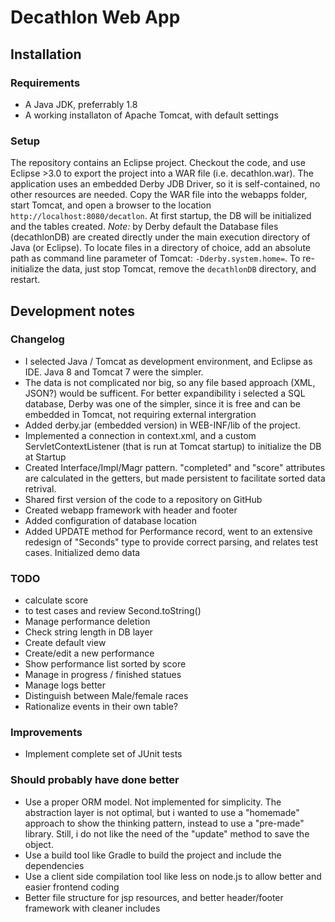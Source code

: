 # Decathlon Web App

## Installation
### Requirements
- A Java JDK, preferrably 1.8
- A working installaton of Apache Tomcat, with default settings

### Setup
The repository contains an Eclipse project. Checkout the code, and use Eclipse >3.0 to export the project into a WAR file (i.e. decathlon.war).
The application uses an embedded Derby JDB Driver, so it is self-contained, no other resources are needed.
Copy the WAR file into the webapps folder, start Tomcat, and open a browser to the location `http://localhost:8080/decatlon`.
At first startup, the DB will be initialized and the tables created.
*Note:* by Derby default the Database files (decathlonDB) are created directly under the main execution directory of Java (or Eclipse). To locate files in a directory of choice, add an absolute path as command line parameter of Tomcat: `-Dderby.system.home=`*<Absolutepath>*.
To re-initialize the data, just stop Tomcat, remove the `decathlonDB` directory, and restart.

## Development notes
### Changelog

- I selected Java / Tomcat as development environment, and Eclipse as IDE. Java 8 and Tomcat 7 were the simpler.
- The data is not complicated nor big, so any file based approach (XML, JSON?) would be sufficent. For better expandibility i selected a SQL database, Derby was one of the simpler, since it is free and can be embedded in Tomcat, not requiring external intergration
- Added derby.jar (embedded version) in WEB-INF/lib of the project.
- Implemented a connection in context.xml, and a custom ServletContextListener (that is run at Tomcat startup) to initialize the DB at Startup
- Created Interface/Impl/Magr pattern. "completed" and "score" attributes are calculated in the getters, but made persistent to facilitate sorted data retrival.
- Shared first version of the code to a repository on GitHub
- Created webapp framework with header and footer
- Added configuration of database location 
- Added UPDATE method for Performance record, went to an extensive redesign of "Seconds" type to provide correct parsing, and relates test cases. Initialized demo data
	
		
### TODO 
- calculate score
- to test cases and review Second.toString()
- Manage performance deletion
- Check string length in DB layer
- Create default view
- Create/edit a new performance
- Show performance list sorted by score
- Manage in progress / finished statues
- Manage logs better
- Distinguish between Male/female races
- Rationalize events in their own table?

### Improvements
- Implement complete set of JUnit tests


### Should probably have done better
- Use a proper ORM model. Not implemented for simplicity. The abstraction layer is not optimal, but i wanted to use a "homemade" approach to show the thinking pattern, instead to use a "pre-made" library. Still, i do not like the need of the "update" method to save the object.
- Use a build tool like Gradle to build the project and include the dependencies
- Use a client side compilation tool like less on node.js to allow better and easier frontend coding
- Better file structure for jsp resources, and better header/footer framework with cleaner includes


